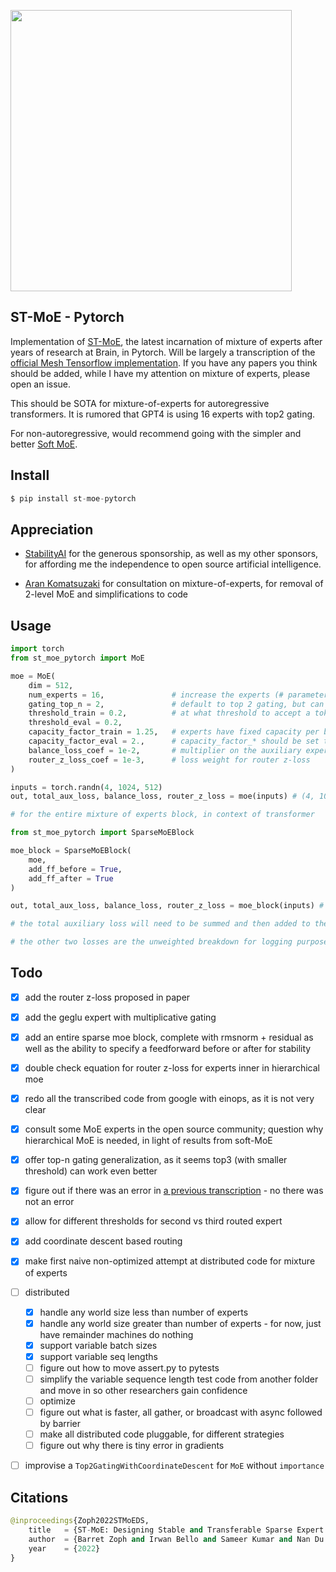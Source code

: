 <img src="./st-moe.png" width="450px"></img>

## ST-MoE - Pytorch

Implementation of <a href="https://arxiv.org/abs/2202.08906">ST-MoE</a>, the latest incarnation of mixture of experts after years of research at Brain, in Pytorch. Will be largely a transcription of the <a href="https://github.com/tensorflow/mesh/blob/master/mesh_tensorflow/transformer/moe.py">official Mesh Tensorflow implementation</a>. If you have any papers you think should be added, while I have my attention on mixture of experts, please open an issue.

This should be SOTA for mixture-of-experts for autoregressive transformers. It is rumored that GPT4 is using 16 experts with top2 gating.

For non-autoregressive, would recommend going with the simpler and better <a href="https://github.com/lucidrains/soft-moe-pytorch">Soft MoE</a>.

## Install

```py
$ pip install st-moe-pytorch
```

## Appreciation

- <a href="https://stability.ai/">StabilityAI</a> for the generous sponsorship, as well as my other sponsors, for affording me the independence to open source artificial intelligence.

- <a href="https://github.com/arankomat">Aran Komatsuzaki</a> for consultation on mixture-of-experts, for removal of 2-level MoE and simplifications to code

## Usage

```py
import torch
from st_moe_pytorch import MoE

moe = MoE(
    dim = 512,
    num_experts = 16,               # increase the experts (# parameters) of your model without increasing computation
    gating_top_n = 2,               # default to top 2 gating, but can also be more (3 was tested in the paper with a lower threshold)
    threshold_train = 0.2,          # at what threshold to accept a token to be routed to second expert and beyond - 0.2 was optimal for 2 expert routing, and apparently should be lower for 3
    threshold_eval = 0.2,
    capacity_factor_train = 1.25,   # experts have fixed capacity per batch. we need some extra capacity in case gating is not perfectly balanced.
    capacity_factor_eval = 2.,      # capacity_factor_* should be set to a value >=1
    balance_loss_coef = 1e-2,       # multiplier on the auxiliary expert balancing auxiliary loss
    router_z_loss_coef = 1e-3,      # loss weight for router z-loss
)

inputs = torch.randn(4, 1024, 512)
out, total_aux_loss, balance_loss, router_z_loss = moe(inputs) # (4, 1024, 512), (1,), (1,), (1,)

# for the entire mixture of experts block, in context of transformer

from st_moe_pytorch import SparseMoEBlock

moe_block = SparseMoEBlock(
    moe,
    add_ff_before = True,
    add_ff_after = True
)

out, total_aux_loss, balance_loss, router_z_loss = moe_block(inputs) # (4, 1024, 512), (1,) (1,), (1,)

# the total auxiliary loss will need to be summed and then added to the main loss

# the other two losses are the unweighted breakdown for logging purposes
```

## Todo

- [x] add the router z-loss proposed in paper
- [x] add the geglu expert with multiplicative gating
- [x] add an entire sparse moe block, complete with rmsnorm + residual as well as the ability to specify a feedforward before or after for stability
- [x] double check equation for router z-loss for experts inner in hierarchical moe
- [x] redo all the transcribed code from google with einops, as it is not very clear
- [x] consult some MoE experts in the open source community; question why hierarchical MoE is needed, in light of results from soft-MoE
- [x] offer top-n gating generalization, as it seems top3 (with smaller threshold) can work even better
- [x] figure out if there was an error in <a href="https://github.com/lucidrains/mixture-of-experts/blob/master/mixture_of_experts/mixture_of_experts.py#L210">a previous transcription</a> - no there was not an error
- [x] allow for different thresholds for second vs third routed expert
- [x] add coordinate descent based routing
- [x] make first naive non-optimized attempt at distributed code for mixture of experts

- [ ] distributed
    - [x] handle any world size less than number of experts
    - [x] handle any world size greater than number of experts - for now, just have remainder machines do nothing
    - [x] support variable batch sizes
    - [x] support variable seq lengths
    - [ ] figure out how to move assert.py to pytests
    - [ ] simplify the variable sequence length test code from another folder and move in so other researchers gain confidence
    - [ ] optimize
    - [ ] figure out what is faster, all gather, or broadcast with async followed by barrier
    - [ ] make all distributed code pluggable, for different strategies
    - [ ] figure out why there is tiny error in gradients

- [ ] improvise a `Top2GatingWithCoordinateDescent` for `MoE` without `importance`

## Citations

```py
@inproceedings{Zoph2022STMoEDS,
    title   = {ST-MoE: Designing Stable and Transferable Sparse Expert Models},
    author  = {Barret Zoph and Irwan Bello and Sameer Kumar and Nan Du and Yanping Huang and Jeff Dean and Noam M. Shazeer and William Fedus},
    year    = {2022}
}
```
